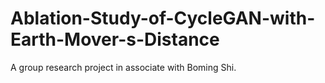 # Ablation-Study-of-CycleGAN-with-Earth-Mover-s-Distance
A group research project in associate with Boming Shi.
